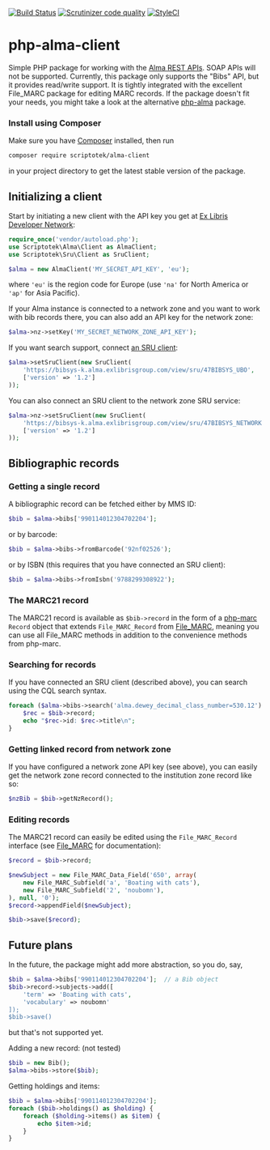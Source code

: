[![Build Status](https://img.shields.io/travis/scriptotek/php-alma-client.svg)](https://travis-ci.org/scriptotek/php-alma-client)
[![Scrutinizer code quality](https://scrutinizer-ci.com/g/scriptotek/php-alma-client/badges/quality-score.png?b=master)](https://scrutinizer-ci.com/g/scriptotek/php-alma-client/?branch=master)
[![StyleCI](https://styleci.io/repos/35571779/shield)](https://styleci.io/repos/35571779)

# php-alma-client

Simple PHP package for working with the [Alma REST APIs](https://developers.exlibrisgroup.com/alma/apis).
SOAP APIs will not be supported.
Currently, this package only supports the "Bibs" API, but it provides read/write support.
It is tightly integrated with the excellent File_MARC package for editing MARC records.
If the package doesn't fit your needs, you might take a look at the alternative
[php-alma](https://github.com/BCLibraries/php-alma) package.

### Install using Composer

Make sure you have [Composer](https://getcomposer.org) installed, then run

```bash
composer require scriptotek/alma-client
```

in your project directory to get the latest stable version of the package.

## Initializing a client

Start by initiating a new client with the API key you get at [Ex Libris Developer Network](https://developers.exlibrisgroup.com/):

```php
require_once('vendor/autoload.php');
use Scriptotek\Alma\Client as AlmaClient;
use Scriptotek\Sru\Client as SruClient;

$alma = new AlmaClient('MY_SECRET_API_KEY', 'eu');
```

where `'eu'` is the region code for Europe (use `'na'` for North America or `'ap'` for Asia Pacific).

If your Alma instance is connected to a network zone and you want to work
with bib records there, you can also add an API key for the network zone:

```php
$alma->nz->setKey('MY_SECRET_NETWORK_ZONE_API_KEY');
```

If you want search support, connect [an SRU client](https://github.com/scriptotek/php-sru-client):

```php
$alma->setSruClient(new SruClient(
    'https://bibsys-k.alma.exlibrisgroup.com/view/sru/47BIBSYS_UBO',
    ['version' => '1.2']
));
```

You can also connect an SRU client to the network zone SRU service:

```php
$alma->nz->setSruClient(new SruClient(
    'https://bibsys-k.alma.exlibrisgroup.com/view/sru/47BIBSYS_NETWORK',
    ['version' => '1.2']
));
```


## Bibliographic records

### Getting a single record

A bibliographic record can be fetched either by MMS ID:

```php
$bib = $alma->bibs['990114012304702204'];
```

or by barcode:

```php
$bib = $alma->bibs->fromBarcode('92nf02526');
```

or by ISBN (this requires that you have connected an SRU client):

```php
$bib = $alma->bibs->fromIsbn('9788299308922');
```

### The MARC21 record

The MARC21 record is available as `$bib->record` in the form of a
[php-marc](https://github.com/scriptotek/php-marc/blob/master/src/Record.php) `Record` object
that extends `File_MARC_Record` from [File_MARC](https://github.com/pear/File_MARC),
meaning you can use all File_MARC methods in addition to the convenience methods from php-marc.

### Searching for records

If you have connected an SRU client (described above), you can search using
the CQL search syntax.

```php
foreach ($alma->bibs->search('alma.dewey_decimal_class_number=530.12') as $bib) {
	$rec = $bib->record;
	echo "$rec->id: $rec->title\n";
}
```

### Getting linked record from network zone

If you have configured a network zone API key (see above), you can easily
get the network zone record connected to the institution zone record like so:

```php
$nzBib = $bib->getNzRecord();
```

### Editing records

The MARC21 record can easily be edited using the `File_MARC_Record` interface
(see [File_MARC](https://github.com/pear/File_MARC) for documentation):

```php
$record = $bib->record;

$newSubject = new File_MARC_Data_Field('650', array(
    new File_MARC_Subfield('a', 'Boating with cats'),
    new File_MARC_Subfield('2', 'noubomn'),
), null, '0');
$record->appendField($newSubject);

$bib->save($record);
```

## Future plans

In the future, the package might add more abstraction, so you
do, say,


```php
$bib = $alma->bibs['990114012304702204'];  // a Bib object
$bib->record->subjects->add([
	'term' => 'Boating with cats',
	'vocabulary' => noubomn'
]);
$bib->save()
```

but that's not supported yet.

Adding a new record: (not tested)

```php
$bib = new Bib();
$alma->bibs->store($bib);
```

Getting holdings and items:

```php
$bib = $alma->bibs['990114012304702204'];
foreach ($bib->holdings() as $holding) {
    foreach ($holding->items() as $item) {
        echo $item->id;
    }
}
```

